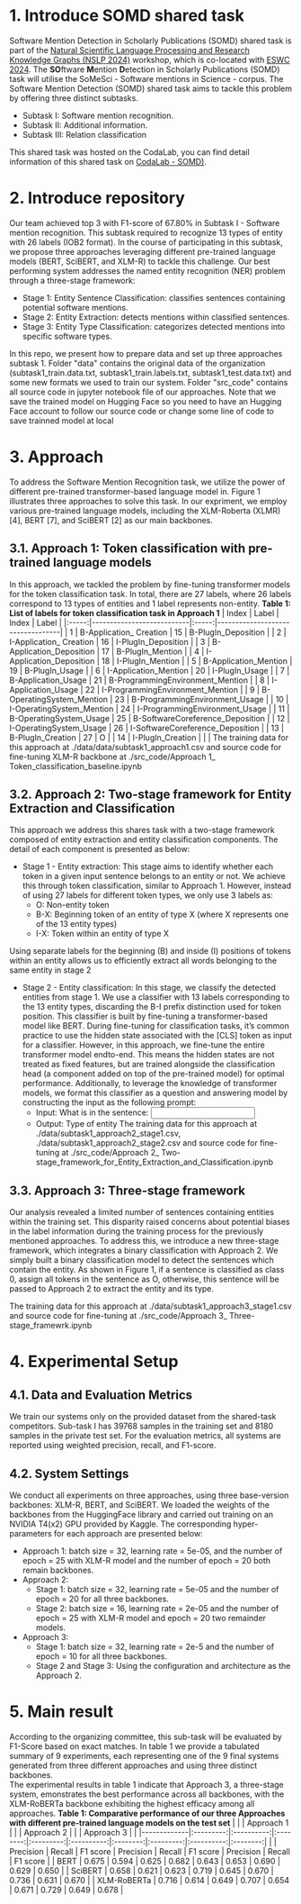 # 1. Introduce SOMD shared task
Software Mention Detection in Scholarly Publications (SOMD) shared task is part of the [Natural Scientific Language Processing and Research Knowledge Graphs (NSLP 2024)](https://nfdi4ds.github.io/nslp2024/) workshop, which is co-located with [ESWC 2024](https://2024.eswc-conferences.org/).
The  **SO**ftware  **M**ention  **D**etection in Scholarly Publications (SOMD) task will utilise the SoMeSci - Software mentions in Science - corpus. The Software Mention Detection (SOMD) shared task aims to tackle this problem by offering three distinct subtasks.
-   Subtask I: Software mention recognition.
-   Subtask II: Additional information.
-   Subtask III: Relation classification

This shared task was hosted on the CodaLab, you can find detail information of this shared task on [CodaLab - SOMD)](https://codalab.lisn.upsaclay.fr/competitions/16935).
# 2. Introduce repository
Our team achieved top 3 with F1-score of  67.80% in Subtask I - Software mention recognition. This subtask required to recognize 13 types of entity with 26 labels (IOB2 format).
In the course of participating in this subtask, we propose three approaches leveraging different pre-trained language models (BERT, SciBERT, and XLM-R) to tackle this challenge. Our best performing system addresses the named entity recognition (NER) problem through a three-stage framework:
- Stage 1: Entity Sentence Classification: classifies sentences containing potential software mentions.
- Stage 2: Entity Extraction: detects mentions within classified sentences.
- Stage 3: Entity Type Classification: categorizes detected mentions into specific software types.

In this repo, we present how to prepare data and set up three approaches subtask 1.
Folder "data" contains the original data of the organization (subtask1_train.data.txt, subtask1_train.labels.txt, subtask1_test.data.txt) and some new formats we used to train our system.
Folder "src_code" contains all source code in jupyter notebook file of our approaches. Note that we save the trained model on Hugging Face so you need to have an Hugging Face account to follow our source code or change some line of code to save trainned model at local
# 3. Approach
To address the Software Mention Recognition task, we utilize the power of different pre-trained transformer-based language model in. Figure 1 illustrates three approaches to solve this task. In our expriment, we employ various pre-trained language models, including the XLM-Roberta (XLMR) [4], BERT [7], and SciBERT [2] as our main backbones. 
## 3.1. Approach 1: Token classification with pre-trained language models
In this approach, we tackled the problem by fine-tuning transformer models for the token classification task. In total, there are 27 labels, where 26 labels correspond to 13 types of entities and 1 label represents non-entity.
**Table 1: List of labels for token classification task in Approach 1**
| Index | Label                     | Index | Label                            |
|:-----:|---------------------------|:-----:|----------------------------------|
|   1   | B-Application_ Creation   |   15  | B-PlugIn_Deposition              |
|   2   | I-Application_ Creation   |   16  | I-PlugIn_Deposition              |
|   3   | B-Application_Deposition  |   17  | B-PlugIn_Mention                 |
|   4   | I-Application_Deposition  |   18  | I-PlugIn_Mention                 |
|   5   | B-Application_Mention     |   19  | B-PlugIn_Usage                   |
|   6   | I-Application_Mention     |   20  | I-PlugIn_Usage                   |
|   7   | B-Application_Usage       |   21  | B-ProgrammingEnvironment_Mention |
|   8   | I-Application_Usage       |   22  | I-ProgrammingEnvironment_Mention |
|   9   | B-OperatingSystem_Mention |   23  | B-ProgrammingEnvironment_Usage   |
|   10  | I-OperatingSystem_Mention |   24  | I-ProgrammingEnvironment_Usage   |
|   11  | B-OperatingSystem_Usage   |   25  | B-SoftwareCoreference_Deposition |
|   12  | I-OperatingSystem_Usage   |   26  | I-SoftwareCoreference_Deposition |
|   13  | B-PlugIn_Creation         |   27  | O                                |
|   14  | I-PlugIn_Creation         |       |                                  |
The training data for this approach at ./data/data/subtask1_approach1.csv and source code for fine-tuning XLM-R backbone at ./src_code/Approach 1_ Token_classification_baseline.ipynb
## 3.2. Approach 2: Two-stage framework for Entity Extraction and Classification  
This approach we address this shares task with a two-stage framework composed of entity extraction and entity classification components. The detail of each component is presented as below:
- Stage 1 - Entity extraction: This stage aims to identify whether each token in a given input sentence belongs to an entity or not. We achieve this through token classification, similar to Approach 1. However, instead of using 27 labels for different token types, we only use 3 labels as:  
	- O: Non-entity token  
	-  B-X: Beginning token of an entity of type X (where X represents one of the 13 entity types)
	- I-X: Token within an entity of type X

Using separate labels for the beginning (B) and inside (I) positions of tokens within an entity allows us to efficiently extract all words belonging to the  same entity in stage 2
- Stage 2 - Entity classification: In this stage, we classify the detected entities from stage 1. We use a classifier with 13 labels corresponding to the 13 entity types, discarding the B-I prefix distinction used for token position. This classifier is built by fine-tuning a transformer-based model like BERT.  During fine-tuning for classification tasks, it’s common practice to use the hidden state associated with the [CLS] token as input for a classifier. However, in this approach, we fine-tune the entire transformer model endto-end. This means the hidden states are not treated as fixed features, but  are trained alongside the classification head (a component added on top of  the pre-trained model) for optimal performance. Additionally, to leverage  the knowledge of transformer models, we format this classifier as a question and answering model by constructing the input as the following prompt:  
	- Input: What is <entity> in the sentence: <input sentence>  
	- Output: Type of entity
The training data for this approach at ./data/subtask1_approach2_stage1.csv, ./data/subtask1_approach2_stage2.csv and source code for fine-tuning at ./src_code/Approach 2_ Two-stage_framework_for_Entity_Extraction_and_Classification.ipynb

## 3.3. Approach 3: Three-stage framework  
Our analysis revealed a limited number of sentences containing entities within the training set. This disparity raised concerns about potential biases in the label information during the training process for the previously mentioned approaches. To address this, we introduce a new three-stage framework, which integrates a binary classification with Approach 2. We simply built a binary classification model to detect the sentences which contain the entity. As shown in Figure 1, if a sentence is classified as class 0, assign all tokens in the sentence as O, otherwise, this sentence will be passed to Approach 2 to extract the entity and its type.

The training data for this approach at ./data/subtask1_approach3_stage1.csv and source code for fine-tuning at ./src_code/Approach 3_ Three-stage_framewrk.ipynb
# 4. Experimental Setup
## 4.1. Data and Evaluation Metrics
We train our systems only on the provided dataset from the shared-task competitors. Sub-task I has 39768 samples in the training set and 8180 samples in the private test set. For the evaluation metrics, all systems are reported using weighted precision, recall, and F1-score.
## 4.2. System Settings
We conduct all experiments on three approaches, using three base-version backbones: XLM-R, BERT, and SciBERT. We loaded the weights of the backbones from the HuggingFace library and carried out training on an NVIDIA T4(x2) GPU provided by Kaggle. The corresponding hyper-parameters for each approach are presented below:
- Approach 1: batch size = 32, learning rate = 5e-05, and the number of epoch = 25 with XLM-R model and the number of epoch = 20 both remain  backbones.  
- Approach 2:  
	- Stage 1: batch size = 32, learning rate = 5e-05 and the number of epoch = 20 for all three backbones.  
	- Stage 2: batch size = 16, learning rate = 2e-05 and the number of epoch = 25 with XLM-R model and epoch = 20 two remainder models.  
-  Approach 3:  
	- Stage 1: batch size = 32, learning rate = 2e-5 and the number of epoch = 10 for all three backbones.  
	- Stage 2 and Stage 3: Using the configuration and architecture as the  Approach 2.
 # 5. Main result
According to the organizing committee, this sub-task will be evaluated by F1-Score based on exact matches. In table 1 we provide a tabulated summary of 9  experiments, each representing one of the 9 final systems generated from three  different approaches and using three distinct backbones.  
The experimental results in table 1 indicate that Approach 3, a three-stage  system, emonstrates the best performance across all backbones, with the XLM-RoBERTa backbone exhibiting the highest efficacy among all approaches.
**Table 1: Comparative performance of our three Approaches with different pre-trained language models on the test set**
|             |           | Approach 1 |          |           | Approach 2 |          |           | Approach 3 |          |
|-------------|:---------:|:----------:|:--------:|:---------:|:----------:|:--------:|:---------:|:----------:|:--------:|
|             | Precision |   Recall   | F1 score | Precision |   Recall   | F1 score | Precision |   Recall   | F1 score |
| BERT        |   0.675   |    0.594   |   0.625  |   0.682   |    0.643   |   0.653  |   0.690   |    0.629   |   0.650  |
| SciBERT     |   0.658   |    0.621   |   0.623  |   0.719   |    0.645   |   0.670  |   0.736   |    0.631   |   0.670  |
| XLM-RoBERTa |   0.716   |    0.614   |   0.649  |   0.707   |    0.654   |   0.671  |   0.729   |    0.649   |   0.678  |
